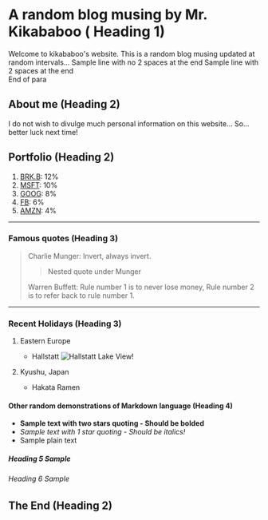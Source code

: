 # A random blog musing by Mr. Kikababoo ( Heading 1)
Welcome to kikababoo's website. This is a random blog musing updated at random intervals...
Sample line with no 2 spaces at the end
Sample line with 2 spaces at the end  
End of para

## About me (Heading 2)
I do not wish to divulge much personal information on this website... So... better luck next time!

## Portfolio (Heading 2)
1. [BRK.B][]: 12%  
2. [MSFT][]: 10%
3. [GOOG][]: 8%
4. [FB][]: 6%
5. [AMZN][]: 4%

[BRK.B]: https://www.google.com/search?q=BRK.B+share+price&oq=BRK.B+share+price&aqs=chrome..69i57.1437j0j1&sourceid=chrome&ie=UTF-8
[MSFT]: https://www.google.com/search?q=MSFT+share+price&oq=MSFT+share+price&aqs=chrome..69i57.1214j0j1&sourceid=chrome&ie=UTF-8
[GOOG]: https://www.google.com/search?q=GOOG+share+price&oq=GOOG+share+price&aqs=chrome..69i57j69i64.1023j0j1&sourceid=chrome&ie=UTF-8
[FB]: https://www.google.com/search?q=FB+share+price&oq=FB+share+price&aqs=chrome..69i57.2124j0j1&sourceid=chrome&ie=UTF-8
[AMZN]: https://www.google.com/search?q=AMZN+share+price&oq=AMZN+share+price&aqs=chrome..69i57.1253j0j1&sourceid=chrome&ie=UTF-8

***

### Famous quotes (Heading 3)
> Charlie Munger: Invert, always invert.  
>
>> Nested quote under Munger
> 
> Warren Buffett: Rule number 1 is to never lose money, Rule number 2 is to refer back to rule number 1.

---

### Recent Holidays (Heading 3)
1. Eastern Europe
    - Hallstatt
    ![Hallstatt Lake View!](https://github.com/kikababoo/website/blob/master/images/hallstatt.JPG)

2. Kyushu, Japan
    - Hakata Ramen

#### Other random demonstrations of Markdown language (Heading 4)
- **Sample text with two stars quoting - Should be bolded**  
- *Sample text with 1 star quoting - Should be italics!*  
- Sample plain text

##### Heading 5 Sample

###### Heading 6 Sample

## The End (Heading 2)

